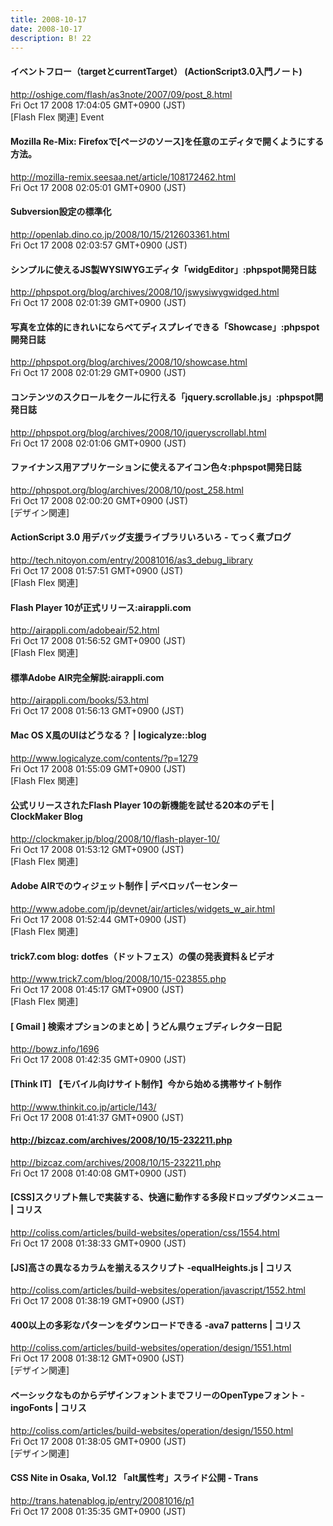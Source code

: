 ```yaml
---
title: 2008-10-17
date: 2008-10-17
description: B! 22
---
```


#### イベントフロー（targetとcurrentTarget） (ActionScript3.0入門ノート)
http://oshige.com/flash/as3note/2007/09/post_8.html<br>
Fri Oct 17 2008 17:04:05 GMT+0900 (JST)<br>
[Flash Flex 関連] Event


#### Mozilla Re-Mix: Firefoxで[ページのソース]を任意のエディタで開くようにする方法。
http://mozilla-remix.seesaa.net/article/108172462.html<br>
Fri Oct 17 2008 02:05:01 GMT+0900 (JST)<br>


####   Subversion設定の標準化
http://openlab.dino.co.jp/2008/10/15/212603361.html<br>
Fri Oct 17 2008 02:03:57 GMT+0900 (JST)<br>


#### シンプルに使えるJS製WYSIWYGエディタ「widgEditor」:phpspot開発日誌
http://phpspot.org/blog/archives/2008/10/jswysiwygwidged.html<br>
Fri Oct 17 2008 02:01:39 GMT+0900 (JST)<br>


#### 写真を立体的にきれいにならべてディスプレイできる「Showcase」:phpspot開発日誌
http://phpspot.org/blog/archives/2008/10/showcase.html<br>
Fri Oct 17 2008 02:01:29 GMT+0900 (JST)<br>


#### コンテンツのスクロールをクールに行える「jquery.scrollable.js」:phpspot開発日誌
http://phpspot.org/blog/archives/2008/10/jqueryscrollabl.html<br>
Fri Oct 17 2008 02:01:06 GMT+0900 (JST)<br>


#### ファイナンス用アプリケーションに使えるアイコン色々:phpspot開発日誌
http://phpspot.org/blog/archives/2008/10/post_258.html<br>
Fri Oct 17 2008 02:00:20 GMT+0900 (JST)<br>
[デザイン関連]


#### ActionScript 3.0 用デバッグ支援ライブラリいろいろ - てっく煮ブログ
http://tech.nitoyon.com/entry/20081016/as3_debug_library<br>
Fri Oct 17 2008 01:57:51 GMT+0900 (JST)<br>
[Flash Flex 関連]


#### Flash Player 10が正式リリース:airappli.com
http://airappli.com/adobeair/52.html<br>
Fri Oct 17 2008 01:56:52 GMT+0900 (JST)<br>
[Flash Flex 関連]


#### 標準Adobe AIR完全解説:airappli.com
http://airappli.com/books/53.html<br>
Fri Oct 17 2008 01:56:13 GMT+0900 (JST)<br>


#### Mac OS X風のUIはどうなる？ | logicalyze::blog
http://www.logicalyze.com/contents/?p=1279<br>
Fri Oct 17 2008 01:55:09 GMT+0900 (JST)<br>
[Flash Flex 関連]


####   公式リリースされたFlash Player 10の新機能を試せる20本のデモ | ClockMaker Blog
http://clockmaker.jp/blog/2008/10/flash-player-10/<br>
Fri Oct 17 2008 01:53:12 GMT+0900 (JST)<br>
[Flash Flex 関連]


#### Adobe AIRでのウィジェット制作 | デベロッパーセンター
http://www.adobe.com/jp/devnet/air/articles/widgets_w_air.html<br>
Fri Oct 17 2008 01:52:44 GMT+0900 (JST)<br>
[Flash Flex 関連]


#### trick7.com blog: dotfes（ドットフェス）の僕の発表資料＆ビデオ
http://www.trick7.com/blog/2008/10/15-023855.php<br>
Fri Oct 17 2008 01:45:17 GMT+0900 (JST)<br>
[Flash Flex 関連]


####   [ Gmail ] 検索オプションのまとめ | うどん県ウェブディレクター日記
http://bowz.info/1696<br>
Fri Oct 17 2008 01:42:35 GMT+0900 (JST)<br>


#### [Think IT] 【モバイル向けサイト制作】今から始める携帯サイト制作
http://www.thinkit.co.jp/article/143/<br>
Fri Oct 17 2008 01:41:37 GMT+0900 (JST)<br>


#### http://bizcaz.com/archives/2008/10/15-232211.php
http://bizcaz.com/archives/2008/10/15-232211.php<br>
Fri Oct 17 2008 01:40:08 GMT+0900 (JST)<br>


####   [CSS]スクリプト無しで実装する、快適に動作する多段ドロップダウンメニュー | コリス
http://coliss.com/articles/build-websites/operation/css/1554.html<br>
Fri Oct 17 2008 01:38:33 GMT+0900 (JST)<br>


####   [JS]高さの異なるカラムを揃えるスクリプト -equalHeights.js | コリス
http://coliss.com/articles/build-websites/operation/javascript/1552.html<br>
Fri Oct 17 2008 01:38:19 GMT+0900 (JST)<br>


####   400以上の多彩なパターンをダウンロードできる -ava7 patterns | コリス
http://coliss.com/articles/build-websites/operation/design/1551.html<br>
Fri Oct 17 2008 01:38:12 GMT+0900 (JST)<br>
[デザイン関連]


####   ベーシックなものからデザインフォントまでフリーのOpenTypeフォント -ingoFonts | コリス
http://coliss.com/articles/build-websites/operation/design/1550.html<br>
Fri Oct 17 2008 01:38:05 GMT+0900 (JST)<br>
[デザイン関連]


#### CSS Nite in Osaka, Vol.12 「alt属性考」スライド公開 - Trans
http://trans.hatenablog.jp/entry/20081016/p1<br>
Fri Oct 17 2008 01:35:35 GMT+0900 (JST)<br>


